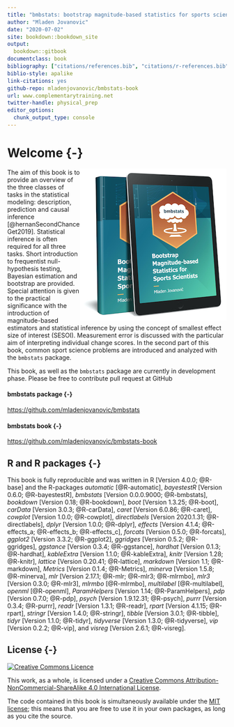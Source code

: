 ```yaml
--- 
title: "bmbstats: bootstrap magnitude-based statistics for sports scientists"
author: "Mladen Jovanovic"
date: "2020-07-02"
site: bookdown::bookdown_site
output: 
  bookdown::gitbook
documentclass: book
bibliography: ["citations/references.bib", "citations/r-references.bib"]
biblio-style: apalike
link-citations: yes
github-repo: mladenjovanovic/bmbstats-book
url: www.complementarytraining.net
twitter-handle: physical_prep
editor_options: 
  chunk_output_type: console
---
```



# Welcome {-}

<img src="figures/bmbstats-book-mockup-small.jpg" align="right" alt="Cover image" /></a>

The aim of this book is to provide an overview of the three classes of tasks in the statistical modeling: description, prediction and causal inference [@hernanSecondChanceGet2019]. Statistical inference is often required for all three tasks. Short introduction to frequentist null-hypothesis testing, Bayesian estimation and bootstrap are provided. Special attention is given to the practical significance with the introduction of magnitude-based estimators and statistical inference by using the concept of smallest effect size of interest (SESOI). Measurement error is discussed with the particular aim of interpreting individual change scores. In the second part of this book, common sport science problems are introduced and analyzed with the `bmbstats` package.

This book, as well as the `bmbstats` package are currently in development phase. Please be free to contribute pull request at GitHub

#### bmbstats package {-}

https://github.com/mladenjovanovic/bmbstats

#### bmbstats book {-}

https://github.com/mladenjovanovic/bmbstats-book

## R and R packages {-}

This book is fully reproducible and was written in R [Version 4.0.0; @R-base] and the R-packages *automatic* [@R-automatic], *bayestestR* [Version 0.6.0; @R-bayestestR], *bmbstats* [Version 0.0.0.9000; @R-bmbstats], *bookdown* [Version 0.18; @R-bookdown], *boot* [Version 1.3.25; @R-boot], *carData* [Version 3.0.3; @R-carData], *caret* [Version 6.0.86; @R-caret], *cowplot* [Version 1.0.0; @R-cowplot], *directlabels* [Version 2020.1.31; @R-directlabels], *dplyr* [Version 1.0.0; @R-dplyr], *effects* [Version 4.1.4; @R-effects_a; @R-effects_b; @R-effects_c], *forcats* [Version 0.5.0; @R-forcats], *ggplot2* [Version 3.3.2; @R-ggplot2], *ggridges* [Version 0.5.2; @R-ggridges], *ggstance* [Version 0.3.4; @R-ggstance], *hardhat* [Version 0.1.3; @R-hardhat], *kableExtra* [Version 1.1.0; @R-kableExtra], *knitr* [Version 1.28; @R-knitr], *lattice* [Version 0.20.41; @R-lattice], *markdown* [Version 1.1; @R-markdown], *Metrics* [Version 0.1.4; @R-Metrics], *minerva* [Version 1.5.8; @R-minerva], *mlr* [Version 2.17.1; @R-mlr; @R-mlr3; @R-mlrmbo], *mlr3* [Version 0.3.0; @R-mlr3], *mlrmbo* [@R-mlrmbo], *multilabel* [@R-multilabel], *openml* [@R-openml], *ParamHelpers* [Version 1.14; @R-ParamHelpers], *pdp* [Version 0.7.0; @R-pdp], *psych* [Version 1.9.12.31; @R-psych], *purrr* [Version 0.3.4; @R-purrr], *readr* [Version 1.3.1; @R-readr], *rpart* [Version 4.1.15; @R-rpart], *stringr* [Version 1.4.0; @R-stringr], *tibble* [Version 3.0.1; @R-tibble], *tidyr* [Version 1.1.0; @R-tidyr], *tidyverse* [Version 1.3.0; @R-tidyverse], *vip* [Version 0.2.2; @R-vip], and *visreg* [Version 2.6.1; @R-visreg].

## License {-}

<a rel="license" href="http://creativecommons.org/licenses/by-nc-sa/4.0/"><img alt="Creative Commons Licence" style="border-width:0" src="https://i.creativecommons.org/l/by-nc-sa/4.0/88x31.png" /></a>

This work, as a whole, is licensed under a <a rel="license" href="http://creativecommons.org/licenses/by-nc-sa/4.0/">Creative Commons Attribution-NonCommercial-ShareAlike 4.0 International License</a>.

The code contained in this book is simultaneously available under the [MIT license](https://opensource.org/licenses/MIT); this means that you are free to use it in your own packages, as long as you cite the source.
